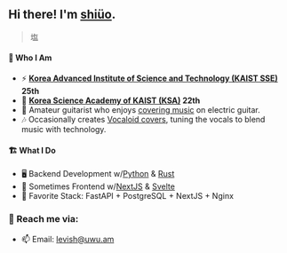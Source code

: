 ## Hi there! I'm [shiüo](https://shiueo.xyz).
> 塩
#### 🍣 Who I Am
- ⚡ **[Korea Advanced Institute of Science and Technology (KAIST SSE)](https://www.kaist.ac.kr/en/) 25th**
- 🎒 **[Korea Science Academy of KAIST (KSA)](https://ksa.hs.kr/) 22th**
- 🎸 Amateur guitarist who enjoys [covering music](https://www.youtube.com/@shiueo) on electric guitar.
- 🎶 Occasionally creates [Vocaloid covers](https://www.youtube.com/@shiueo), tuning the vocals to blend music with technology.

#### 🏗️ What I Do
- 🖥️ Backend Development w/[Python](https://www.python.org/) & [Rust](https://www.rust-lang.org/)
- 📱 Sometimes Frontend w/[NextJS](https://nextjs.org/) & [Svelte](https://svelte.dev/)
- 💓 Favorite Stack: FastAPI + PostgreSQL + NextJS + Nginx

### 📮 Reach me via:
- 📫 Email: <levish@uwu.am>
